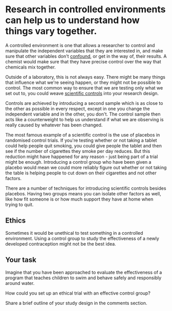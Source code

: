 # Research in controlled environments can help us to understand how things vary together.

A controlled environment is one that allows a researcher to control and manipulate the independent variables that they are interested in, and make sure that other variables don't [confound](glossary), or get in the way of, their results.   A chemist would make sure that they have precise control over the way that chemicals mix together.

Outside of a laboratory, this is not always easy.  There might be many things that influence what we're seeing happen, or they might not be possible to control.  The most common way to ensure that we are testing only what we set out to, you could weave [scientific controls](glossary) into your research design. 

Controls are achieved by introducing a second sample which is as close to the other as possible in every respect, except in one you change the independent variable and in the other, you don't.  The control sample then acts like a counterweight to help us understand if what we are observing is really caused by whatever has been changed.

The most famous example of a scientific control is the use of placebos in randomised control trials.  If you're testing whether or not taking a tablet could help people quit smoking, you could give people the tablet and then see if the number of cigarettes they smoke per day reduces.  But this reduction might have happened for any reason - just being part of a trial might be enough.  Introducing a control group who have been given a placebo would mean we could more reliably figure out whether or not taking the table is helping people to cut down on their cigarettes and not other factors.

There are a number of techniques for introducing scientific controls besides placebos.  Having two groups means you can isolate other factors as well, like how fit someone is or how much support they have at home when trying to quit.

## Ethics
Sometimes it would be unethical to test something in a controlled environment.  Using a control group to study the effectiveness of a newly developed contraception might not be the best idea.

## Your task

Imagine that you have been approached to evaluate the effectiveness of a program that teaches children to swim and behave safely and responsibly around water.

How could you set up an ethical trial with an effective control group?

Share a brief outline of your study design in the comments section.
